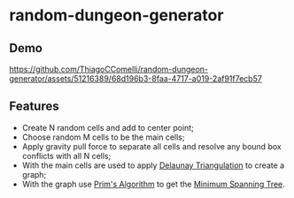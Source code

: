 
# random-dungeon-generator



## Demo

https://github.com/ThiagoCComelli/random-dungeon-generator/assets/51216389/68d196b3-8faa-4717-a019-2af91f7ecb57



## Features

- Create N random cells and add to center point;
- Choose random M cells to be the main cells;
- Apply gravity pull force to separate all cells and resolve any bound box conflicts with all N cells;
- With the main cells are used to apply [Delaunay Triangulation](https://en.wikipedia.org/wiki/Delaunay_triangulation) to create a graph;
- With the graph use [Prim's Algorithm](https://en.wikipedia.org/wiki/Prim%27s_algorithm) to get the [Minimum Spanning Tree](https://en.wikipedia.org/wiki/Minimum_spanning_tree).





